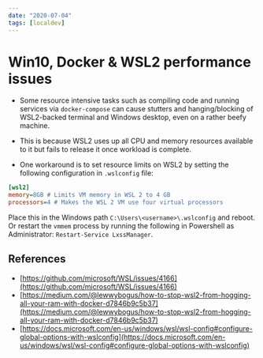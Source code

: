 ```yaml
---
date: "2020-07-04"
tags: [localdev]
---
```


# Win10, Docker & WSL2 performance issues

- Some resource intensive tasks such as compiling code and running services via `docker-compose` can cause stutters and hanging/blocking of WSL2-backed terminal and Windows desktop, even on a rather beefy machine.

- This is because WSL2 uses up all CPU and memory resources available to it but fails to release it once workload is complete.

- One workaround is to set resource limits on WSL2 by setting the following configuration in `.wslconfig` file:

```ini
[wsl2]
memory=8GB # Limits VM memory in WSL 2 to 4 GB
processors=4 # Makes the WSL 2 VM use four virtual processors
```

Place this in the Windows path `C:\Users\<username>\.wslconfig` and reboot.
Or restart the `vmmem` process by running the following in Powershell as Administrator: `Restart-Service LxssManager`.

## References
- [https://github.com/microsoft/WSL/issues/4166](https://github.com/microsoft/WSL/issues/4166)
- [https://medium.com/@lewwybogus/how-to-stop-wsl2-from-hogging-all-your-ram-with-docker-d7846b9c5b37](https://medium.com/@lewwybogus/how-to-stop-wsl2-from-hogging-all-your-ram-with-docker-d7846b9c5b37)
- [https://docs.microsoft.com/en-us/windows/wsl/wsl-config#configure-global-options-with-wslconfig](https://docs.microsoft.com/en-us/windows/wsl/wsl-config#configure-global-options-with-wslconfig)
